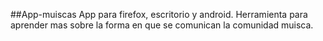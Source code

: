 ##App-muiscas
App para firefox, escritorio y android. Herramienta para aprender mas sobre la forma en que se comunican la comunidad muisca.
